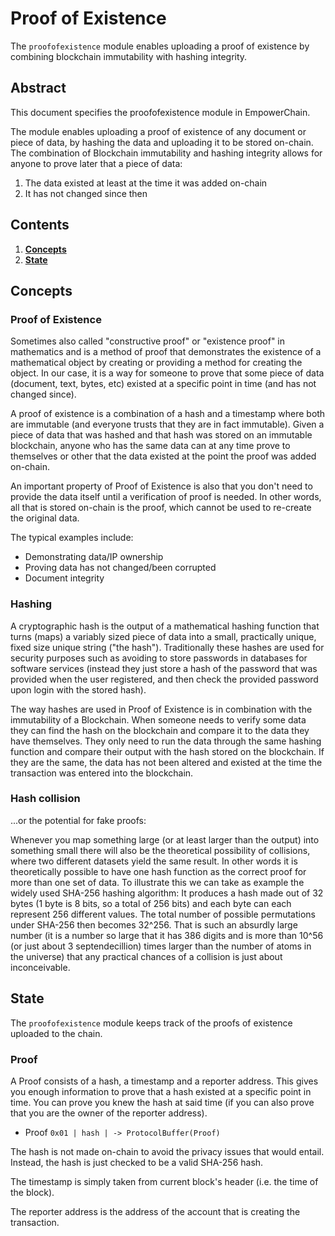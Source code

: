 # Proof of Existence

The `proofofexistence` module enables uploading a proof of existence by combining blockchain immutability with hashing integrity.

## Abstract

This document specifies the proofofexistence module in EmpowerChain.

The module enables uploading a proof of existence of any document or piece of data, by hashing the data and uploading it to be stored on-chain.
The combination of Blockchain immutability and hashing integrity allows for anyone to prove later that a piece of data:
1. The data existed at least at the time it was added on-chain
2. It has not changed since then

## Contents

1. **[Concepts](#concepts)**
2. **[State](#state)**

## Concepts

### Proof of Existence

Sometimes also called "constructive proof" or "existence proof" in mathematics and is a method of proof that
demonstrates the existence of a mathematical object by creating or providing a method for creating the object.
In our case, it is a way for someone to prove that some piece of data (document, text, bytes, etc)
existed at a specific point in time (and has not changed since).

A proof of existence is a combination of a hash and a timestamp where both are immutable (and everyone trusts
that they are in fact immutable). Given a piece of data that was hashed and that hash was stored on an immutable blockchain,
anyone who has the same data can at any time prove to themselves or other that the data existed at the point the proof was added on-chain.

An important property of Proof of Existence is also that you don't need to provide the data itself until
a verification of proof is needed. In other words, all that is stored on-chain is the proof, which cannot be used
to re-create the original data.

The typical examples include:
- Demonstrating data/IP ownership
- Proving data has not changed/been corrupted
- Document integrity

### Hashing

A cryptographic hash is the output of a mathematical hashing function that turns (maps) a variably sized piece of data
into a small, practically unique, fixed size unique string ("the hash").
Traditionally these hashes are used for security purposes such as avoiding to store passwords in
databases for software services (instead they just store a hash of the password that was provided
when the user registered, and then check the provided password upon login with the stored hash).

The way hashes are used in Proof of Existence is in combination with the immutability of a Blockchain.
When someone needs to verify some data they can find the hash on the blockchain and compare it to the data they have themselves.
They only need to run the data through the same hashing function and compare their output with the hash stored on the blockchain.
If they are the same, the data has not been altered and existed at the time the transaction was entered into the blockchain.

### Hash collision

...or the potential for fake proofs:

Whenever you map something large (or at least larger than the output) into something small there will also be the
theoretical possibility of collisions, where two different datasets yield the same result.
In other words it is theoretically possible to have one hash function as the correct proof for more than one set of data.
To illustrate this we can take as example the widely used SHA-256 hashing algorithm:
It produces a hash made out of 32 bytes (1 byte is 8 bits, so a total of 256 bits)
and each byte can each represent 256 different values. The total number of possible
permutations under SHA-256 then becomes 32^256. That is such an absurdly large number
(it is a number so large that it has 386 digits and is more than 10^56 (or just about 3 septendecillion)
times larger than the number of atoms in the universe) that any practical chances of a collision is just about inconceivable.

## State

The `proofofexistence` module keeps track of the proofs of existence uploaded to the chain.

### Proof

A Proof consists of a hash, a timestamp and a reporter address. This gives you enough information to prove that
a hash existed at a specific point in time. You can prove you knew the hash at said time (if you can also prove
that you are the owner of the reporter address).

- Proof `0x01 | hash | -> ProtocolBuffer(Proof)`

The hash is not made on-chain to avoid the privacy issues that would entail. Instead, the hash is just checked to
be a valid SHA-256 hash.

The timestamp is simply taken from current block's header (i.e. the time of the block).

The reporter address is the address of the account that is creating the transaction.